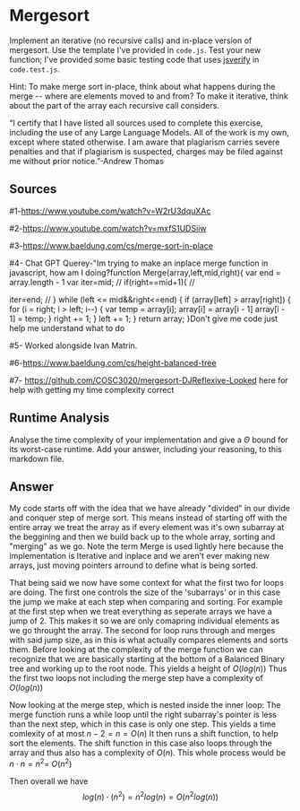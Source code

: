 # Mergesort

Implement an iterative (no recursive calls) and in-place version of mergesort.
Use the template I've provided in `code.js`. Test your new function; I've
provided some basic testing code that uses
[jsverify](https://jsverify.github.io/) in `code.test.js`.

Hint: To make merge sort in-place, think about what happens during the merge --
where are elements moved to and from? To make it iterative, think about the
part of the array each recursive call considers.

“I certify that I have listed all sources used to complete this exercise, including the use
of any Large Language Models. All of the work is my own, except where stated
otherwise. I am aware that plagiarism carries severe penalties and that if plagiarism is
suspected, charges may be filed against me without prior notice.”-Andrew Thomas

## Sources
#1-https://www.youtube.com/watch?v=W2rU3dquXAc

#2-https://www.youtube.com/watch?v=mxfS1UDSiiw

#3-https://www.baeldung.com/cs/merge-sort-in-place

#4- Chat GPT Querey-"Im trying to make an inplace merge function in javascript, how am I doing?function Merge(array,left,mid,right){ var end = array.length - 1 var iter=mid; // if(right==mid+1){ // 

iter=end; // } while (left <= mid&&right<=end) { if (array[left] > array[right]) { for (i = right; i > left; i--) { var temp = array[i]; array[i] = array[i - 1] array[i - 1] = temp; } right += 1; } left += 1; } return array; }Don't give me code just help me understand what to do

#5- Worked alongside Ivan Matrin.

#6-https://www.baeldung.com/cs/height-balanced-tree

#7- https://github.com/COSC3020/mergesort-DJReflexive-Looked here for help with getting my time complexity correct
## Runtime Analysis

Analyse the time complexity of your implementation and give a $\Theta$ bound for
its worst-case runtime. Add your answer, including your reasoning, to this
markdown file.

## Answer

My code starts off with the idea that we have already "divided" in our divide and conquer step of merge sort. This means instead of starting off with the entire array we treat the array as if every element was it's own subarray at the beggining and then we build back up to the whole array, sorting and "merging" as we go. Note the term Merge is used lightly here because the implementation is Iterative and inplace and we aren't ever making new arrays, just moving pointers arround to define what is being sorted.

That being said we now have some context for what the first two for loops are doing. The first one controls the size of the 'subarrays' or in this case the jump we make at each step when comparing and sorting. For example at the first step when we treat everything as seperate arrays we have a jump of 2. This makes it so we are only comapring individual elements as we go throught the array. The second for loop runs through and merges with said jump size, as in this is what actually compares elements and sorts them. Before looking at the complexity of the merge function we can recognize that we are basically starting at the bottom of a Balanced Binary tree and working up to the root node. This yields a height of $O(log(n))$ Thus the first two loops not including the merge step have a complexity of $O(log(n))$

Now looking at the merge step, which is nested inside the inner loop: The merge function runs a while loop until the right subarray's pointer is less than the next step, which in this case is only one step. This yields a time comlexity of at most $n-2=n=O(n)$ It then runs a shift function, to help sort the elements. The shift function in this case also loops through the array and thus also has a complexity of $O(n)$. This whole process would be $n\cdot n=n^2$= $O(n^2)$

Then overall we have $$log(n)\cdot (n^2)=n^2log(n)=O(n^2log(n))$$
